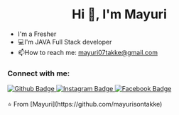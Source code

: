  <h1 align="center">Hi 👋, I'm Mayuri</h1>
 
- I'm a Fresher
- 💻I'm JAVA Full Stack developer
- 📫How to reach me: mayuri07takke@gmail.com

### Connect with me:
<div id="badges">
  <a href="https://github.com/mayurisontakke">
    <img src="https://img.shields.io/badge/Github-white?style=for-the-badge&logo=Github&logoColor=black" alt="Github Badge"/>
  </a>

   <a href="https://www.instagram.com/Mayuri Sontakke">
    <img src="https://img.shields.io/badge/Instagram-purple?style=for-the-badge&logo=instagram&logoColor=white" alt="Instagram Badge"/>
  </a>
   <a href="https://fb.com/Mayuri Sontakke">
    <img src="https://img.shields.io/badge/Facebook-blue?style=for-the-badge&logo=facebook&logoColor=white" alt="Facebook Badge"/>
  </a>
</div>





<br>
⭐️ From [Mayuri](https://github.com/mayurisontakke)

